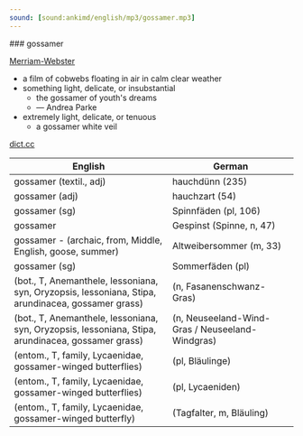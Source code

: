 ```yaml
---
sound: [sound:ankimd/english/mp3/gossamer.mp3]
---
```


\### gossamer

[Merriam-Webster](https://www.merriam-webster.com/dictionary/gossamer)

- a film of cobwebs floating in air in calm clear weather
- something light, delicate, or insubstantial
    - the gossamer of youth's dreams
    - — Andrea Parke
- extremely light, delicate, or tenuous
    - a gossamer white veil

[dict.cc](https://www.dict.cc/gossamer)

| English        | German       |
| -------------- | ------------ |
| gossamer (textil., adj) | hauchdünn (235) |
| gossamer (adj) | hauchzart (54) |
| gossamer (sg) | Spinnfäden (pl, 106) |
| gossamer | Gespinst (Spinne, n, 47) |
| gossamer - (archaic, from, Middle, English, goose, summer) | Altweibersommer (m, 33) |
| gossamer (sg) | Sommerfäden (pl) |
|  (bot., T, Anemanthele, lessoniana, syn, Oryzopsis, lessoniana, Stipa, arundinacea, gossamer grass) |  (n, Fasanenschwanz-Gras) |
|  (bot., T, Anemanthele, lessoniana, syn, Oryzopsis, lessoniana, Stipa, arundinacea, gossamer grass) |  (n, Neuseeland-Wind-Gras / Neuseeland-Windgras) |
|  (entom., T, family, Lycaenidae, gossamer-winged butterflies) |  (pl, Bläulinge) |
|  (entom., T, family, Lycaenidae, gossamer-winged butterflies) |  (pl, Lycaeniden) |
|  (entom., T, family, Lycaenidae, gossamer-winged butterfly) |  (Tagfalter, m, Bläuling) |
